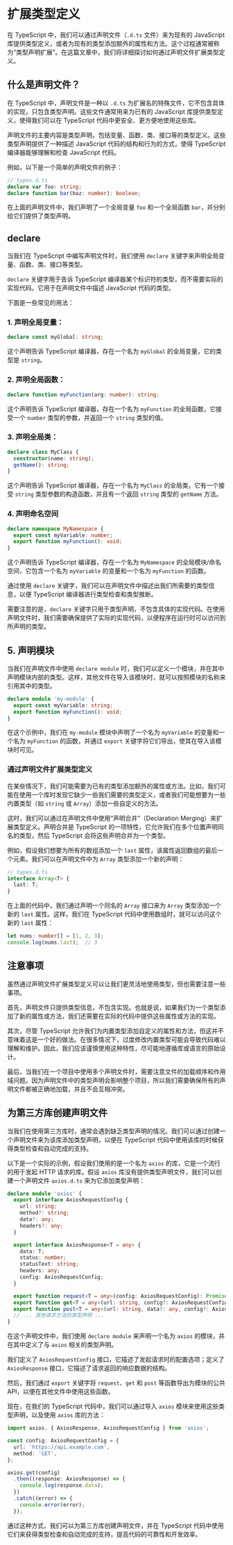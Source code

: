 # 扩展类型定义

在 TypeScript 中，我们可以通过声明文件（`.d.ts` 文件）来为现有的 JavaScript 库提供类型定义，或者为现有的类型添加额外的属性和方法。这个过程通常被称为“类型声明扩展”。在这篇文章中，我们将详细探讨如何通过声明文件扩展类型定义。


## 什么是声明文件？

在 TypeScript 中，声明文件是一种以 `.d.ts` 为扩展名的特殊文件，它不包含具体的实现，只包含类型声明。这些文件通常用来为已有的 JavaScript 库提供类型定义，使得我们可以在 TypeScript 代码中更安全、更方便地使用这些库。

声明文件的主要内容是类型声明，包括变量、函数、类、接口等的类型定义。这些类型声明提供了一种描述 JavaScript 代码的结构和行为的方式，使得 TypeScript 编译器能够理解和检查 JavaScript 代码。

例如，以下是一个简单的声明文件的例子：

```typescript
// types.d.ts
declare var foo: string;
declare function bar(baz: number): boolean;
```

在上面的声明文件中，我们声明了一个全局变量 `foo` 和一个全局函数 `bar`，并分别给它们提供了类型声明。



## declare

当我们在 TypeScript 中编写声明文件时，我们使用 `declare` 关键字来声明全局变量、函数、类、接口等类型。

`declare` 关键字用于告诉 TypeScript 编译器某个标识符的类型，而不需要实际的实现代码。它用于在声明文件中描述 JavaScript 代码的类型。

下面是一些常见的用法：

### 1. 声明全局变量：

```typescript
declare const myGlobal: string;
```

这个声明告诉 TypeScript 编译器，存在一个名为 `myGlobal` 的全局变量，它的类型是 `string`。

### 2. 声明全局函数：

```typescript
declare function myFunction(arg: number): string;
```

这个声明告诉 TypeScript 编译器，存在一个名为 `myFunction` 的全局函数，它接受一个 `number` 类型的参数，并返回一个 `string` 类型的值。

### 3. 声明全局类：

```typescript
declare class MyClass {
  constructor(name: string);
  getName(): string;
}
```

这个声明告诉 TypeScript 编译器，存在一个名为 `MyClass` 的全局类，它有一个接受 `string` 类型参数的构造函数，并且有一个返回 `string` 类型的 `getName` 方法。

### 4. 声明命名空间

```typescript
declare namespace MyNamespace {
  export const myVariable: number;
  export function myFunction(): void;
}
```

这个声明告诉 TypeScript 编译器，存在一个名为 `MyNamespace` 的全局模块/命名空间，它包含一个名为 `myVariable` 的变量和一个名为 `myFunction` 的函数。

通过使用 `declare` 关键字，我们可以在声明文件中描述出我们所需要的类型信息，以便 TypeScript 编译器进行类型检查和类型推断。

需要注意的是，`declare` 关键字只用于类型声明，不包含具体的实现代码。在使用声明文件时，我们需要确保提供了实际的实现代码，以便程序在运行时可以访问到所声明的类型。

## 5. 声明模块

当我们在声明文件中使用 `declare module` 时，我们可以定义一个模块，并在其中声明模块内部的类型。这样，其他文件在导入该模块时，就可以按照模块的名称来引用其中的类型。



```typescript
declare module 'my-module' {
  export const myVariable: string;
  export function myFunction(): void;
}
```

在这个示例中，我们在 `my-module` 模块中声明了一个名为 `myVariable` 的变量和一个名为 `myFunction` 的函数，并通过 `export` 关键字将它们导出，使其在导入该模块时可见。


### 通过声明文件扩展类型定义

在某些情况下，我们可能需要为已有的类型添加额外的属性或方法。比如，我们可能在使用一个库时发现它缺少一些我们需要的类型定义，或者我们可能想要为一些内置类型（如 `string` 或 `Array`）添加一些自定义的方法。

这时，我们可以通过在声明文件中使用“声明合并”（Declaration Merging）来扩展类型定义。声明合并是 TypeScript 的一项特性，它允许我们在多个位置声明同名的类型，然后 TypeScript 会将这些声明合并为一个类型。

例如，假设我们想要为所有的数组添加一个 `last` 属性，该属性返回数组的最后一个元素。我们可以在声明文件中为 `Array` 类型添加一个新的声明：

```typescript
// types.d.ts
interface Array<T> {
  last: T;
}
```

在上面的代码中，我们通过声明一个同名的 `Array` 接口来为 `Array` 类型添加一个新的 `last` 属性。这样，我们在 TypeScript 代码中使用数组时，就可以访问这个新的 `last` 属性：

```typescript
let nums: number[] = [1, 2, 3];
console.log(nums.last);  // 3
```

## 注意事项

虽然通过声明文件扩展类型定义可以让我们更灵活地使用类型，但也需要注意一些事项。

首先，声明文件只提供类型信息，不包含实现。也就是说，如果我们为一个类型添加了新的属性或方法，我们还需要在实际的代码中提供这些属性或方法的实现。

其次，尽管 TypeScript 允许我们为内置类型添加自定义的属性和方法，但这并不意味着这是一个好的做法。在很多情况下，过度修改内置类型可能会导致代码难以理解和维护。因此，我们应该谨慎使用这种特性，尽可能地遵循库或语言的原始设计。

最后，当我们在一个项目中使用多个声明文件时，需要注意文件的加载顺序和作用域问题。因为声明文件中的类型声明会影响整个项目，所以我们需要确保所有的声明文件都被正确地加载，并且不会互相冲突。


## 为第三方库创建声明文件

当我们在使用第三方库时，通常会遇到缺乏类型声明的情况。我们可以通过创建一个声明文件来为该库添加类型声明，以便在 TypeScript 代码中使用该库的时候获得类型检查和自动完成的支持。

以下是一个实际的示例，假设我们使用的是一个名为 `axios` 的库，它是一个流行的用于发起 HTTP 请求的库。假设 `axios` 库没有提供类型声明文件，我们可以创建一个声明文件 `axios.d.ts` 来为它添加类型声明：

```typescript
declare module 'axios' {
  export interface AxiosRequestConfig {
    url: string;
    method?: string;
    data?: any;
    headers?: any;
  }

  export interface AxiosResponse<T = any> {
    data: T;
    status: number;
    statusText: string;
    headers: any;
    config: AxiosRequestConfig;
  }

  export function request<T = any>(config: AxiosRequestConfig): Promise<AxiosResponse<T>>;
  export function get<T = any>(url: string, config?: AxiosRequestConfig): Promise<AxiosResponse<T>>;
  export function post<T = any>(url: string, data?: any, config?: AxiosRequestConfig): Promise<AxiosResponse<T>>;
  // ... 其他请求方法的类型声明 ...
}
```

在这个声明文件中，我们使用 `declare module` 来声明一个名为 `axios` 的模块，并在其中定义了与 `axios` 相关的类型声明。

我们定义了 `AxiosRequestConfig` 接口，它描述了发起请求时的配置选项；定义了 `AxiosResponse` 接口，它描述了请求返回的响应数据的结构。

然后，我们通过 `export` 关键字将 `request`、`get` 和 `post` 等函数导出为模块的公共 API，以便在其他文件中使用这些函数。

现在，在我们的 TypeScript 代码中，我们可以通过导入 `axios` 模块来使用这些类型声明，以及使用 `axios` 库的方法：

```typescript
import axios, { AxiosResponse, AxiosRequestConfig } from 'axios';

const config: AxiosRequestConfig = {
  url: 'https://api.example.com',
  method: 'GET',
};

axios.get(config)
  .then((response: AxiosResponse) => {
    console.log(response.data);
  })
  .catch((error) => {
    console.error(error);
  });
```

通过这种方式，我们可以为第三方库创建声明文件，并在 TypeScript 代码中使用它们来获得类型检查和自动完成的支持，提高代码的可靠性和开发效率。